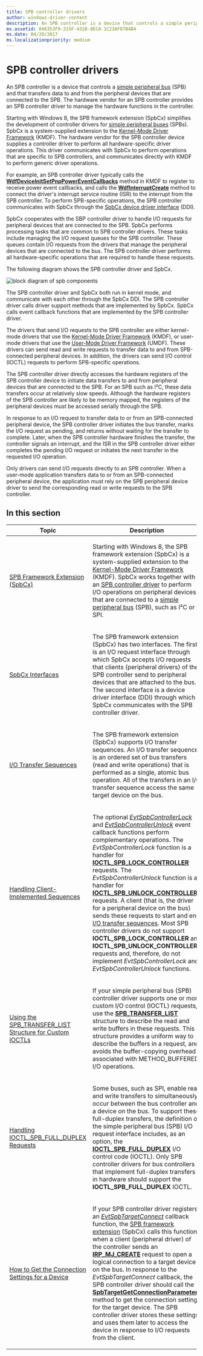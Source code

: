 ```yaml
---
title: SPB controller drivers
author: windows-driver-content
description: An SPB controller is a device that controls a simple peripheral bus (SPB) and that transfers data to and from the peripheral devices that are connected to the SPB.
ms.assetid: 046353F9-315F-4328-8ECA-1C23AF87B4B4
ms.date: 04/20/2017
ms.localizationpriority: medium
---
```


# SPB controller drivers


An SPB controller is a device that controls a [simple peripheral bus](https://msdn.microsoft.com/library/windows/hardware/hh450903) (SPB) and that transfers data to and from the peripheral devices that are connected to the SPB. The hardware vendor for an SPB controller provides an SPB controller driver to manage the hardware functions in the controller.

Starting with Windows 8, the SPB framework extension (SpbCx) simplifies the development of controller drivers for [simple peripheral buses](https://msdn.microsoft.com/library/windows/hardware/hh450903) (SPBs). SpbCx is a system-supplied extension to the [Kernel-Mode Driver Framework](https://msdn.microsoft.com/library/windows/hardware/ff544296) (KMDF). The hardware vendor for the SPB controller device supplies a controller driver to perform all hardware-specific driver operations. This driver communicates with SpbCx to perform operations that are specific to SPB controllers, and communicates directly with KMDF to perform generic driver operations.

For example, an SPB controller driver typically calls the [**WdfDeviceInitSetPnpPowerEventCallbacks**](https://msdn.microsoft.com/library/windows/hardware/ff546135) method in KMDF to register to receive power event callbacks, and calls the [**WdfInterruptCreate**](https://msdn.microsoft.com/library/windows/hardware/ff547345) method to connect the driver's interrupt service routine (ISR) to the interrupt from the SPB controller. To perform SPB-specific operations, the SPB controller communicates with SpbCx through the [SpbCx device driver interface](https://msdn.microsoft.com/library/windows/hardware/hh698219) (DDI).

SpbCx cooperates with the SBP controller driver to handle I/O requests for peripheral devices that are connected to the SPB. SpbCx performs processing tasks that are common to SPB controller drivers. These tasks include managing the I/O request queues for the SPB controller. These queues contain I/O requests from the drivers that manage the peripheral devices that are connected to the bus. The SPB controller driver performs all hardware-specific operations that are required to handle these requests.

The following diagram shows the SPB controller driver and SpbCx.

![block diagram of spb components](images/spbmodules.png)

The SPB controller driver and SpbCx both run in kernel mode, and communicate with each other through the SpbCx DDI. The SPB controller driver calls driver support methods that are implemented by SpbCx. SpbCx calls event callback functions that are implemented by the SPB controller driver.

The drivers that send I/O requests to the SPB controller are either kernel-mode drivers that use the [Kernel-Mode Driver Framework](https://msdn.microsoft.com/library/windows/hardware/ff544296) (KMDF), or user-mode drivers that use the [User-Mode Driver Framework](https://msdn.microsoft.com/library/windows/hardware/ff554928) (UMDF). These drivers can send read and write requests to transfer data to and from SPB-connected peripheral devices. In addition, the drivers can send I/O control (IOCTL) requests to perform SPB-specific operations.

The SPB controller driver directly accesses the hardware registers of the SPB controller device to initiate data transfers to and from peripheral devices that are connected to the SPB. For an SPB such as I²C, these data transfers occur at relatively slow speeds. Although the hardware registers of the SPB controller are likely to be memory mapped, the registers of the peripheral devices must be accessed serially through the SPB.

In response to an I/O request to transfer data to or from an SPB-connected peripheral device, the SPB controller driver initiates the bus transfer, marks the I/O request as pending, and returns without waiting for the transfer to complete. Later, when the SPB controller hardware finishes the transfer, the controller signals an interrupt, and the ISR in the SPB controller driver either completes the pending I/O request or initiates the next transfer in the requested I/O operation.

Only drivers can send I/O requests directly to an SPB controller. When a user-mode application transfers data to or from an SPB-connected peripheral device, the application must rely on the SPB peripheral device driver to send the corresponding read or write requests to the SPB controller.

## In this section


<table>
<colgroup>
<col width="50%" />
<col width="50%" />
</colgroup>
<thead>
<tr class="header">
<th>Topic</th>
<th>Description</th>
</tr>
</thead>
<tbody>
<tr class="odd">
<td><p><a href="https://msdn.microsoft.com/library/windows/hardware/hh406203" data-raw-source="[SPB Framework Extension (SpbCx)](https://msdn.microsoft.com/library/windows/hardware/hh406203)">SPB Framework Extension (SpbCx)</a></p></td>
<td><p>Starting with Windows 8, the SPB framework extension (SpbCx) is a system-supplied extension to the <a href="https://msdn.microsoft.com/library/windows/hardware/ff544296" data-raw-source="[Kernel-Mode Driver Framework](https://msdn.microsoft.com/library/windows/hardware/ff544296)">Kernel-Mode Driver Framework</a> (KMDF). SpbCx works together with an <a href="https://msdn.microsoft.com/library/windows/hardware/hh698221" data-raw-source="[SPB controller driver](https://msdn.microsoft.com/library/windows/hardware/hh698221)">SPB controller driver</a> to perform I/O operations on peripheral devices that are connected to a <a href="https://msdn.microsoft.com/library/windows/hardware/hh450903" data-raw-source="[simple peripheral bus](https://msdn.microsoft.com/library/windows/hardware/hh450903)">simple peripheral bus</a> (SPB), such as I²C or SPI.</p></td>
</tr>
<tr class="even">
<td><p><a href="https://msdn.microsoft.com/library/windows/hardware/hh450913" data-raw-source="[SpbCx Interfaces](https://msdn.microsoft.com/library/windows/hardware/hh450913)">SpbCx Interfaces</a></p></td>
<td><p>The SPB framework extension (SpbCx) has two interfaces. The first is an I/O request interface through which SpbCx accepts I/O requests that clients (peripheral drivers) of the SPB controller send to peripheral devices that are attached to the bus. The second interface is a device driver interface (DDI) through which SpbCx communicates with the SPB controller driver.</p></td>
</tr>
<tr class="odd">
<td><p><a href="https://msdn.microsoft.com/library/windows/hardware/hh450890" data-raw-source="[I/O Transfer Sequences](https://msdn.microsoft.com/library/windows/hardware/hh450890)">I/O Transfer Sequences</a></p></td>
<td><p>The SPB framework extension (SpbCx) supports I/O transfer sequences. An I/O transfer sequence is an ordered set of bus transfers (read and write operations) that is performed as a single, atomic bus operation. All of the transfers in an I/O transfer sequence access the same target device on the bus.</p></td>
</tr>
<tr class="even">
<td><p><a href="https://msdn.microsoft.com/library/windows/hardware/jj191736" data-raw-source="[Handling Client-Implemented Sequences](https://msdn.microsoft.com/library/windows/hardware/jj191736)">Handling Client-Implemented Sequences</a></p></td>
<td><p>The optional <a href="https://msdn.microsoft.com/library/windows/hardware/hh450814" data-raw-source="[&lt;em&gt;EvtSpbControllerLock&lt;/em&gt;](https://msdn.microsoft.com/library/windows/hardware/hh450814)"><em>EvtSpbControllerLock</em></a> and <a href="https://msdn.microsoft.com/library/windows/hardware/hh450816" data-raw-source="[&lt;em&gt;EvtSpbControllerUnlock&lt;/em&gt;](https://msdn.microsoft.com/library/windows/hardware/hh450816)"><em>EvtSpbControllerUnlock</em></a> event callback functions perform complementary operations. The <em>EvtSpbControllerLock</em> function is a handler for <a href="https://msdn.microsoft.com/library/windows/hardware/hh450858" data-raw-source="[&lt;strong&gt;IOCTL_SPB_LOCK_CONTROLLER&lt;/strong&gt;](https://msdn.microsoft.com/library/windows/hardware/hh450858)"><strong>IOCTL_SPB_LOCK_CONTROLLER</strong></a> requests. The <em>EvtSpbControllerUnlock</em> function is a handler for <a href="https://msdn.microsoft.com/library/windows/hardware/hh450859" data-raw-source="[&lt;strong&gt;IOCTL_SPB_UNLOCK_CONTROLLER&lt;/strong&gt;](https://msdn.microsoft.com/library/windows/hardware/hh450859)"><strong>IOCTL_SPB_UNLOCK_CONTROLLER</strong></a> requests. A client (that is, the driver for a peripheral device on the bus) sends these requests to start and end <a href="https://msdn.microsoft.com/library/windows/hardware/hh450890" data-raw-source="[I/O transfer sequences](https://msdn.microsoft.com/library/windows/hardware/hh450890)">I/O transfer sequences</a>. Most SPB controller drivers do not support <strong>IOCTL_SPB_LOCK_CONTROLLER</strong> and <strong>IOCTL_SPB_UNLOCK_CONTROLLER</strong> requests and, therefore, do not implement <em>EvtSpbControllerLock</em> and <em>EvtSpbControllerUnlock</em> functions.</p></td>
</tr>
<tr class="odd">
<td><p><a href="https://msdn.microsoft.com/library/windows/hardware/hh974776" data-raw-source="[Using the SPB_TRANSFER_LIST Structure for Custom IOCTLs](https://msdn.microsoft.com/library/windows/hardware/hh974776)">Using the SPB_TRANSFER_LIST Structure for Custom IOCTLs</a></p></td>
<td><p>If your simple peripheral bus (SPB) controller driver supports one or more custom I/O control (IOCTL) requests, use the <a href="https://msdn.microsoft.com/library/windows/hardware/hh406221" data-raw-source="[&lt;strong&gt;SPB_TRANSFER_LIST&lt;/strong&gt;](https://msdn.microsoft.com/library/windows/hardware/hh406221)"><strong>SPB_TRANSFER_LIST</strong></a> structure to describe the read and write buffers in these requests. This structure provides a uniform way to describe the buffers in a request, and avoids the buffer-copying overhead associated with METHOD_BUFFERED I/O operations.</p></td>
</tr>
<tr class="even">
<td><p><a href="https://msdn.microsoft.com/library/windows/hardware/hh974773" data-raw-source="[Handling IOCTL_SPB_FULL_DUPLEX Requests](https://msdn.microsoft.com/library/windows/hardware/hh974773)">Handling IOCTL_SPB_FULL_DUPLEX Requests</a></p></td>
<td><p>Some buses, such as SPI, enable read and write transfers to simultaneously occur between the bus controller and a device on the bus. To support these full-duplex transfers, the definition of the simple peripheral bus (SPB) I/O request interface includes, as an option, the <a href="https://msdn.microsoft.com/library/windows/hardware/hh974774" data-raw-source="[&lt;strong&gt;IOCTL_SPB_FULL_DUPLEX&lt;/strong&gt;](https://msdn.microsoft.com/library/windows/hardware/hh974774)"><strong>IOCTL_SPB_FULL_DUPLEX</strong></a> I/O control code (IOCTL). Only SPB controller drivers for bus controllers that implement full-duplex transfers in hardware should support the <strong>IOCTL_SPB_FULL_DUPLEX</strong> IOCTL.</p></td>
</tr>
<tr class="odd">
<td><p><a href="https://msdn.microsoft.com/library/windows/hardware/jj938061" data-raw-source="[How to Get the Connection Settings for a Device](https://msdn.microsoft.com/library/windows/hardware/jj938061)">How to Get the Connection Settings for a Device</a></p></td>
<td><p>If your SPB controller driver registers an <a href="https://msdn.microsoft.com/library/windows/hardware/hh450818" data-raw-source="[&lt;em&gt;EvtSpbTargetConnect&lt;/em&gt;](https://msdn.microsoft.com/library/windows/hardware/hh450818)"><em>EvtSpbTargetConnect</em></a> callback function, the <a href="https://msdn.microsoft.com/library/windows/hardware/hh406203" data-raw-source="[SPB framework extension](https://msdn.microsoft.com/library/windows/hardware/hh406203)">SPB framework extension</a> (SpbCx) calls this function when a client (peripheral driver) of the controller sends an <a href="https://msdn.microsoft.com/library/windows/hardware/ff550729" data-raw-source="[&lt;strong&gt;IRP_MJ_CREATE&lt;/strong&gt;](https://msdn.microsoft.com/library/windows/hardware/ff550729)"><strong>IRP_MJ_CREATE</strong></a> request to open a logical connection to a target device on the bus. In response to the <em>EvtSpbTargetConnect</em> callback, the SPB controller driver should call the <a href="https://msdn.microsoft.com/library/windows/hardware/hh450926" data-raw-source="[&lt;strong&gt;SpbTargetGetConnectionParameters&lt;/strong&gt;](https://msdn.microsoft.com/library/windows/hardware/hh450926)"><strong>SpbTargetGetConnectionParameters</strong></a> method to get the connection settings for the target device. The SPB controller driver stores these settings and uses them later to access the device in response to I/O requests from the client.</p></td>
</tr>
</tbody>
</table>

 

 

 




